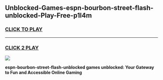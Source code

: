 
## Unblocked-Games-espn-bourbon-street-flash-unblocked-Play-Free-p1l4m
<h3>
<a href="https://premium76.site?title=espn-bourbon-street-flash-unblocked&ref=23A">CLICK TO PLAY</a></h3>
<hr>

<h3>
<a href="https://premium76.site?title=espn-bourbon-street-flash-unblocked&ref=23A">CLICK 2 PLAY</a>
  
</h3>

<a href="https://premium76.site?title=espn-bourbon-street-flash-unblocked&ref=23A"><img src="https://clearcache.store/games.png"></a>


**espn-bourbon-street-flash-unblocked games unblocked: Your Gateway to Fun and Accessible Online Gaming**
